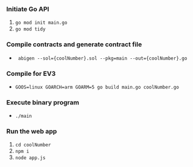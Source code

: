 ### Initiate Go API
1. `go mod init main.go`
2. `go mod tidy`

### Compile contracts and generate contract file
- ` abigen --sol={coolNumber}.sol --pkg=main --out={coolNumber}.go`


### Compile for EV3
- `GOOS=linux GOARCH=arm GOARM=5 go build main.go coolNumber.go`

### Execute binary program
- `./main`

### Run the web app
1. `cd coolNumber`
2. `npm i`
3. `node app.js`
